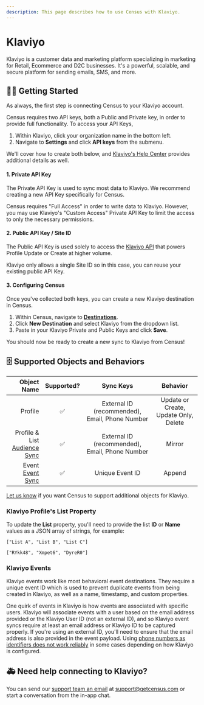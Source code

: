 ```yaml
---
description: This page describes how to use Census with Klaviyo.
---
```


# Klaviyo

Klaviyo is a customer data and marketing platform specializing in marketing for Retail, Ecommerce and D2C businesses. It's a powerful, scalable, and secure platform for sending emails, SMS, and more.

## 🏃‍♀️ Getting Started

As always, the first step is connecting Census to your Klaviyo account.

Census requires two API keys, both a Public and Private key, in order to provide full functionality. To access your API Keys,
1. Within Klaviyo, click your organization name in the bottom left.
2. Navigate to **Settings** and click **API keys** from the submenu.

We'll cover how to create both below, and [Klaviyo's Help Center](https://help.klaviyo.com/hc/en-us/articles/7423954176283) provides additional details as well.

#### 1. Private API Key
The Private API Key is used to sync most data to Klaviyo. We recommend creating a new API Key specifically for Census.

Census requires "Full Access" in order to write data to Klaviyo. However, you may use Klaviyo's "Custom Access" Private API Key to limit the access to only the necessary permissions.

#### 2. Public API Key / Site ID
The Public API Key is used solely to access the [Klaviyo API](https://developers.klaviyo.com/en/reference/create_client_profile) that powers Profile Update or Create at higher volume.

Klaviyo only allows a single Site ID so in this case, you can reuse your existing public API Key.

#### 3. Configuring Census

Once you've collected both keys, you can create a new Klaviyo destination in Census.
1. Within Census, navigate to [**Destinations**](https://app.getcensus.com/destinations).
2. Click **New Destination** and select Klaviyo from the dropdown list.
3. Paste in your Klaviyo Private and Public Keys and click **Save**.

You should now be ready to create a new sync to Klaviyo from Census!


## 🗄 Supported Objects and Behaviors

|  **Object Name** | **Supported?** |  **Sync Keys** |  **Behavior**  |
| ---------------: | :------------: | :------------: | :------------: |
|          Profile |        ✅       | External ID (recommended), Email, Phone Number | Update or Create, Update Only, Delete |
|   Profile & List <br> [Audience Sync](https://docs.getcensus.com/basics/core-concept/audience-syncs)|        ✅       | External ID (recommended), Email, Phone Number | Mirror |
|            Event <br> [Event Sync](/basics/data-models-and-entities/defining-source-data/events#defining-event-syncs) |        ✅       | Unique Event ID |  Append  |

[Let us know](mailto:support@getcensus.com) if you want Census to support additional objects for Klaviyo.

### Klaviyo Profile's List Property

To update the **List** property, you'll need to provide the list **ID** or **Name** values as a JSON array of strings, for example:

```
["List A", "List B", "List C"]
```

```
["RYkk48", "Xmpet6", "DyreR0"]
```

### Klaviyo Events

Klaviyo events work like most behavioral event destinations. They require a unique event ID which is used to prevent duplicate events from being created in Klaviyo, as well as a name, timestamp, and custom properties.

One quirk of events in Klaviyo is how events are associated with specific users. Klaviyo will associate events with a user based on the email address provided or the Klaviyo User ID (not an external ID), and so Klaviyo event syncs require at least an email address or Klaviyo ID to be captured properly. If you're using an external ID, you'll need to ensure that the email address is also provided in the event payload. Using [phone numbers as identifiers does not work reliably](https://developers.klaviyo.com/en/reference/update_profile) in some cases depending on how Klaviyo is configured.

## 🚑 Need help connecting to Klaviyo?

You can send our [support team an email](mailto:support@getcensus.com) at support@getcensus.com or start a conversation from the in-app chat.
